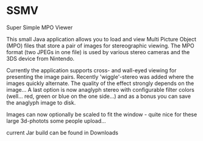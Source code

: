 SSMV
====

Super Simple MPO Viewer

This small Java application allows you to load and view Multi Picture Object (MPO) files that
store a pair of images for stereographic viewing.
The MPO format (two JPEGs in one file) is used by various stereo cameras and the 3DS device from Nintendo.

Currently the application supports cross- and wall-eyed viewing for presenting the image pairs. Recently
'wiggle'-stereo was added where the images quickly alternate. The quality of the effect strongly depends on the 
image...
A last option is now anaglyph stereo with configurable filter colors (well... red, green or blue on the one side...)
and as a bonus you can save the anaglyph image to disk.

Images can now optionally be scaled to fit the window - quite nice for these large 3d-photots some people upload...


current Jar build can be found in Downloads